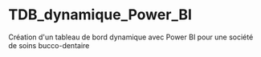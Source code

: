# TDB_dynamique_Power_BI
Création d'un tableau de bord dynamique avec Power BI pour une société de soins bucco-dentaire

